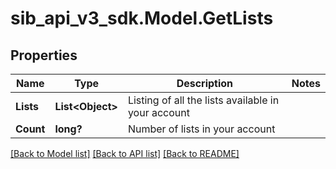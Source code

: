 # sib_api_v3_sdk.Model.GetLists
## Properties

Name | Type | Description | Notes
------------ | ------------- | ------------- | -------------
**Lists** | **List&lt;Object&gt;** | Listing of all the lists available in your account | 
**Count** | **long?** | Number of lists in your account | 

[[Back to Model list]](../README.md#documentation-for-models) [[Back to API list]](../README.md#documentation-for-api-endpoints) [[Back to README]](../README.md)

